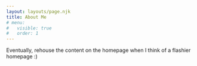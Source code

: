 ```yaml
---
layout: layouts/page.njk
title: About Me
# menu:
#   visible: true
#   order: 1
---
```


Eventually, rehouse the content on the homepage when I think of a flashier homepage :)